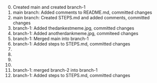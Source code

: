 0. Created main and created branch-1
1. main branch: Added comments to README.md, committed changes
2. main branch: Created STEPS.md and added comments, committed changes
3. branch-1: Added thedankestmeme.jpg, committed changes
4. branch-1: Added anotherdankmeme.jpg, commiteed changes
5. branch-1: Merged main into branch-1
6. branch-1: Added steps to STEPS.md, committed changes
7.
8.
9.
10.
11. branch-1: merged branch-2 into branch-1
12. branch-1: Added steps to STEPS.md, committed changes